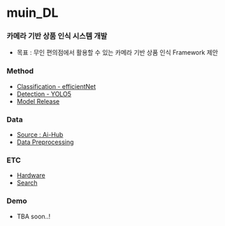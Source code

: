 # muin_DL

### 카메라 기반 상품 인식 시스템 개발

* 목표 : 무인 편의점에서 활용할 수 있는 카메라 기반 상품 인식 Framework 제안

### Method
  * [Classification - efficientNet](https://github.com/mu-in/muin_DL/tree/main/Method/efficientnet)
  * [Detection - YOLO5](https://github.com/mu-in/muin_DL/tree/main/Method/yolov5)
  * [Model Release](https://github.com/mu-in/muin_DL/tree/main/Method/release)

### Data
   * [Source : Ai-Hub](https://aihub.or.kr/aidata/34145)
   * [Data Preprocessing](https://github.com/mu-in/muin_DL/tree/main/Data)

### ETC
   * [Hardware](https://github.com/mu-in/muin_DL/tree/main/ETC)
   * [Search](https://github.com/mu-in/muin_DL/blob/main/ETC/search.ipynb)

### Demo

  * TBA soon..!
